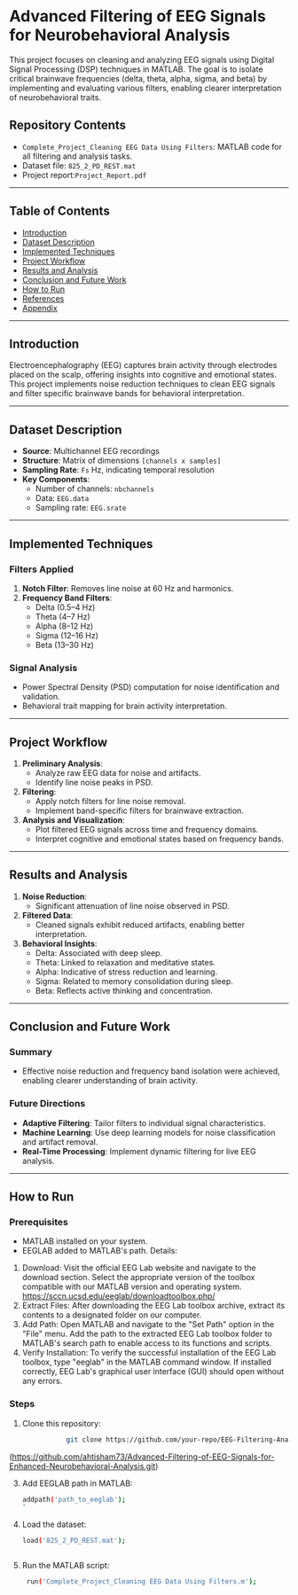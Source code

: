 # Advanced Filtering of EEG Signals for Neurobehavioral Analysis

This project focuses on cleaning and analyzing EEG signals using Digital Signal Processing (DSP) techniques in MATLAB. The goal is to isolate critical brainwave frequencies (delta, theta, alpha, sigma, and beta) by implementing and evaluating various filters, enabling clearer interpretation of neurobehavioral traits.


## Repository Contents
- `Complete_Project_Cleaning EEG Data Using Filters`: MATLAB code for all filtering and analysis tasks.
- Dataset file: `825_2_PD_REST.mat`
- Project report:`Project_Report.pdf`


---

## Table of Contents
- [Introduction](#introduction)
- [Dataset Description](#dataset-description)
- [Implemented Techniques](#implemented-techniques)
- [Project Workflow](#project-workflow)
- [Results and Analysis](#results-and-analysis)
- [Conclusion and Future Work](#conclusion-and-future-work)
- [How to Run](#how-to-run)
- [References](#references)
- [Appendix](#appendix)

---

## Introduction
Electroencephalography (EEG) captures brain activity through electrodes placed on the scalp, offering insights into cognitive and emotional states. This project implements noise reduction techniques to clean EEG signals and filter specific brainwave bands for behavioral interpretation.

---

## Dataset Description
- **Source**: Multichannel EEG recordings
- **Structure**: Matrix of dimensions `[channels x samples]`
- **Sampling Rate**: `Fs` Hz, indicating temporal resolution
- **Key Components**:
  - Number of channels: `nbchannels`
  - Data: `EEG.data`
  - Sampling rate: `EEG.srate`

---

## Implemented Techniques
### Filters Applied
1. **Notch Filter**: Removes line noise at 60 Hz and harmonics.
2. **Frequency Band Filters**:
   - Delta (0.5–4 Hz)
   - Theta (4–7 Hz)
   - Alpha (8–12 Hz)
   - Sigma (12–16 Hz)
   - Beta (13–30 Hz)

### Signal Analysis
- Power Spectral Density (PSD) computation for noise identification and validation.
- Behavioral trait mapping for brain activity interpretation.

---

## Project Workflow
1. **Preliminary Analysis**:
   - Analyze raw EEG data for noise and artifacts.
   - Identify line noise peaks in PSD.
2. **Filtering**:
   - Apply notch filters for line noise removal.
   - Implement band-specific filters for brainwave extraction.
3. **Analysis and Visualization**:
   - Plot filtered EEG signals across time and frequency domains.
   - Interpret cognitive and emotional states based on frequency bands.

---

## Results and Analysis
1. **Noise Reduction**:
   - Significant attenuation of line noise observed in PSD.
2. **Filtered Data**:
   - Cleaned signals exhibit reduced artifacts, enabling better interpretation.
3. **Behavioral Insights**:
   - Delta: Associated with deep sleep.
   - Theta: Linked to relaxation and meditative states.
   - Alpha: Indicative of stress reduction and learning.
   - Sigma: Related to memory consolidation during sleep.
   - Beta: Reflects active thinking and concentration.

---

## Conclusion and Future Work
### Summary
- Effective noise reduction and frequency band isolation were achieved, enabling clearer understanding of brain activity.

### Future Directions
- **Adaptive Filtering**: Tailor filters to individual signal characteristics.
- **Machine Learning**: Use deep learning models for noise classification and artifact removal.
- **Real-Time Processing**: Implement dynamic filtering for live EEG analysis.

---

## How to Run
### Prerequisites
- MATLAB installed on your system.
- EEGLAB added to MATLAB's path.
    Details:
     
1.	Download: Visit the official EEG Lab website and navigate to the download section. Select the appropriate version of the toolbox compatible with our MATLAB version and operating system. https://sccn.ucsd.edu/eeglab/downloadtoolbox.php/
2.	Extract Files: After downloading the EEG Lab toolbox archive, extract its contents to a designated folder on our computer.
3.	Add Path: Open MATLAB and navigate to the "Set Path" option in the "File" menu. Add the path to the extracted EEG Lab toolbox folder to MATLAB's search path to enable access to its functions and scripts.
4.	Verify Installation: To verify the successful installation of the EEG Lab toolbox, type "eeglab" in the MATLAB command window. If installed correctly, EEG Lab's graphical user interface (GUI) should open without any errors.


### Steps
1. Clone this repository:
   ```bash
              git clone https://github.com/your-repo/EEG-Filtering-Analysis.git
  (https://github.com/ahtisham73/Advanced-Filtering-of-EEG-Signals-for-Enhanced-Neurobehavioral-Analysis.git)    
 

  
3. Add EEGLAB path in MATLAB:
   ```bash
   addpath('path_to_eeglab');
   `

4. Load the dataset:
     ```bash
    load('825_2_PD_REST.mat');



5. Run the MATLAB script:
     ```bash
      run('Complete_Project_Cleaning EEG Data Using Filters.m');




